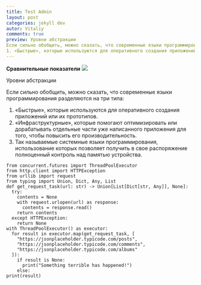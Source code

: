 ```yaml
---
title: Test Admin
layout: post
categories: jekyll dev
autor: Vitaliy
comments: true
preview: Уровни абстракции
Если сильно обобщить, можно сказать, что современные языки программирования разделяются на три типа
1. «Быстрые», которые используются для оперативного создания приложений или их прототипов.
---
```


**Сравнительные показатели**
![](https://habrastorage.org/getpro/habr/post_images/b3c/9d4/d5b/b3c9d4d5b1f5091ff2cf9c7fff8ec390.png)

Уровни абстракции

Если сильно обобщить, можно сказать, что современные языки программирования разделяются на три типа:
1. «Быстрые», которые используются для оперативного создания приложений или их прототипов.
2. «Инфраструктурные», которые помогают оптимизировать или дорабатывать отдельные части уже написанного приложения для того, чтобы повысить его производительность. 
3. Так называемые системные языки программирования, использование которых позволяет получить в свое распоряжение полноценный контроль над памятью устройства. 
```
from concurrent.futures import ThreadPoolExecutor
from http.client import HTTPException
from urllib import request
from typing import Union, Dict, Any, List 
def get_request_task(url: str) -> Union[List[Dict[str, Any]], None]:
  try:
    contents = None
    with request.urlopen(url) as response:
      contents = response.read()
    return contents
  except HTTPException:
    return None
with ThreadPoolExecutor() as executor:
  for result in executor.map(get_request_task, [
    "https://jsonplaceholder.typicode.com/posts",
    "https://jsonplaceholder.typicode.com/comments",
    "https://jsonplaceholder.typicode.com/albums"
  ]):
    if result is None:
      print("Something terrible has happened!")
    else:
print(result)
```